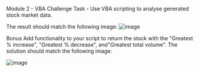 Module 2 - VBA Challenge
Task - Use VBA scripting to analyse generated stock market data. 

The result should match the following image:
![image](https://github.com/Leena-680/VBA-challenge/assets/10916160/66c9b5b7-c48f-4c62-9b19-86a374178830)

Bonus
Add functionality to your script to return the stock with the "Greatest % increase", "Greatest % decrease", and"Greatest total volume". The solution should match the following image:

![image](https://github.com/Leena-680/VBA-challenge/assets/10916160/0eaa3aae-dbea-4beb-9d88-14cc5dda85e6)

